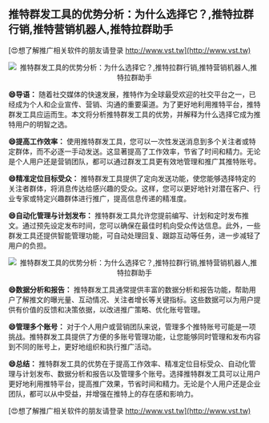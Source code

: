## **推特群发工具的优势分析：为什么选择它？,推特拉群行销,推特营销机器人,推特拉群助手**

[😍想了解推广相关软件的朋友请登录 http://www.vst.tw](http://www.vst.tw)

 <center><img src="https://vst.tw/MP4/tuiguang/png/3.png" alt="推特群发工具的优势分析：为什么选择它？,推特拉群行销,推特营销机器人,推特拉群助手"></center>

**😄导语：**
随着社交媒体的快速发展，推特作为全球最受欢迎的社交平台之一，已经成为个人和企业宣传、营销、沟通的重要渠道。为了更好地利用推特平台，推特群发工具应运而生。本文将分析推特群发工具的优势，并解释为什么选择它成为推特用户的明智之选。

**😄提高工作效率：**
使用推特群发工具，您可以一次性发送消息到多个关注者或特定群体，而不必逐一手动发送。这显著提高了工作效率，节省了时间和精力。无论是个人用户还是营销团队，都可以通过群发工具更有效地管理和推广其推特账号。

**😄精准定位目标受众：**
推特群发工具提供了定向发送功能，使您能够选择特定的关注者群体，将消息传达给感兴趣的受众。这样，您可以更好地针对潜在客户、行业专家或特定兴趣群体进行推广，提高信息传递的精准度。

**😄自动化管理与计划发布：**
推特群发工具允许您提前编写、计划和定时发布推文。通过预先设定发布时间，您可以确保在最佳时机向受众传达信息。此外，一些群发工具还提供智能管理功能，可自动处理回复、跟踪互动等任务，进一步减轻了用户的负担。

 <center><img src="https://vst.tw/MP4/tuiguang/png/7.png" alt="推特群发工具的优势分析：为什么选择它？,推特拉群行销,推特营销机器人,推特拉群助手"></center>

**😄数据分析和报告：**
推特群发工具通常提供丰富的数据分析和报告功能，帮助用户了解推文的曝光量、互动情况、关注者增长等关键指标。这些数据可以为用户提供有价值的反馈和决策依据，以改进推广策略、优化账号管理。

**😄管理多个账号：**
对于个人用户或营销团队来说，管理多个推特账号可能是一项挑战。推特群发工具提供了方便的多账号管理功能，让您能够同时管理和发布内容到不同的账号上，更好地组织和执行推广活动。

**😄总结：**
推特群发工具的优势在于提高工作效率、精准定位目标受众、自动化管理与计划发布、数据分析和报告以及管理多个账号。选择推特群发工具可以让用户更好地利用推特平台，提高推广效果，节省时间和精力。无论是个人用户还是企业团队，都可以从中受益，并增强在推特上的存在感和影响力。

[😍想了解推广相关软件的朋友请登录 http://www.vst.tw](http://www.vst.tw)



